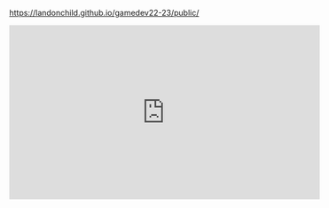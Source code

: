 https://landonchild.github.io/gamedev22-23/public/



<iframe width="560" height="315" src="https://www.youtube.com/embed/sJUk5o4pBoQ" title="YouTube video player" frameborder="0" allow="accelerometer; autoplay; clipboard-write; encrypted-media; gyroscope; picture-in-picture" allowfullscreen></iframe>














